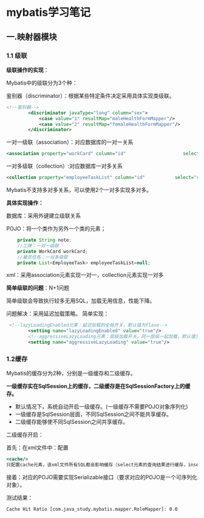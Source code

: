 # mybatis学习笔记

## 一.映射器模块

### 1.1 级联

**级联操作的实现**：

Mybatis中的级联分为3个种：

鉴别器（discriminator）：根据某些特定条件决定采用具体实现类级联。

```xml
<!--鉴别器-->
        <discriminator javaType="long" column="sex">
            <case value="1" resultMap="maleHealthFormMapper"/>
            <case value="2" resultMap="femaleHealthFormMapper"/>
        </discriminator>
```

一对一级联（association）：对应数据库的一对一关系

```xml
<association property="workCard" column="id"                     select="com.java_study.mybatis.mapper.system.WorkCardMapper.getWorkCardByEmpId"/>
```

一对多级联（collection）:对应数据库一对多关系

```xml
<collection property="employeeTaskList" column="id"           select="com.java_study.mybatis.mapper.system.EmployeeTaskMapper.getEmployeeTaskByEmpId"/>
```

Mybatis不支持多对多关系，可以使用2个一对多实现多对多。

**具体实现操作：**

数据库：采用外键建立级联关系

POJO：将一个类作为另外一个类的元素；

```java
    private String note;
    //工牌：一对一级联
    private WorkCard workCard;
    //雇员任务：一对多级联
    private List<EmployeeTask> employeeTaskList=null;
```

xml：采用association元素实现一对一，collection元素实现一对多

**简单级联的问题**：N+1问题

简单级联会导致执行较多无用SQL，加载无用信息，性能下降。

问题解决：采用延迟加载策略。
简单实现：

```xml
 <!--lazyLoadingEnabled元素：延迟加载的全局开关，默认值为flase-->
        <setting name="lazyLoadingEnabled" value="true"/>
        <!--aggressiveLazyLoading元素：层级加载开关，同一层级一起加载，默认值为flase-->
        <setting name="aggressiveLazyLoading" value="true"/>
```

### 1.2缓存

Mybatis的缓存分为2种，分别是一级缓存和二级缓存。

**一级缓存实在SqlSession上的缓存，二级缓存是在SqlSessionFactory上的缓存。**

- 默认情况下，系统自动开启一级缓存。(一级缓存不需要POJO对象序列化)
- 一级缓存是SqlSession层面，不同SqlSession之间不能共享缓存。
- 二级缓存能够使不同SqlSession之间共享缓存。

二级缓存开启：

首先：在xml文件中：配置

```xml
<cache/>
只配置cache元素，该xml文件所有SQL都会影响缓存（select元素的查询结果进行缓存，insert，delete，update元素操作结果更新缓存）
```

接着：对应的POJO需要实现Serializable接口（要求对应的POJO是一个可序列化对象）。

测试结果：

```
Cache Hit Ratio [com.java_study.mybatis.mapper.RoleMapper]: 0.0
```

